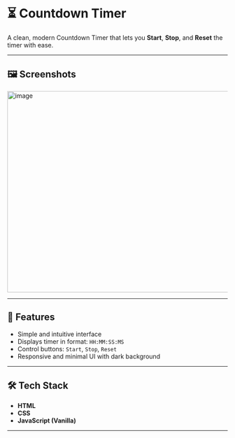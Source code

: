 # ⏳ Countdown Timer

A clean, modern Countdown Timer that lets you **Start**, **Stop**, and **Reset** the timer with ease.

---

## 🖼️ Screenshots

<img width="750" height="461" alt="image" src="https://github.com/user-attachments/assets/f5644773-60b0-478f-83e2-c5c3ab1649df" />

---

## 📌 Features

- Simple and intuitive interface  
- Displays timer in format: `HH:MM:SS:MS`
- Control buttons: `Start`, `Stop`, `Reset`
- Responsive and minimal UI with dark background

---

## 🛠️ Tech Stack

- **HTML**
- **CSS**
- **JavaScript (Vanilla)**

---
